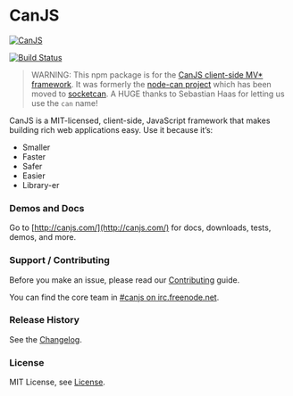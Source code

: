 # CanJS

[![CanJS](://bitovi.com/img/os-canjs-logo.png)](http://canjs.com/)
 
[![Build Status](https://travis-ci.org/bitovi/canjs.png?branch=master)](https://travis-ci.org/bitovi/canjs)

> WARNING: This npm package is for the [CanJS client-side MV* framework](http://canjs.com). It was formerly
the [node-can project](https://github.com/sebi2k1/node-can) which has been moved 
to [socketcan](https://www.npmjs.com/package/socketcan).  A HUGE thanks to Sebastian Haas for 
letting us use the `can` name!


CanJS is a MIT-licensed, client-side, JavaScript framework that makes building 
rich web applications easy. Use it because it’s:

- Smaller 
- Faster 
- Safer 
- Easier 
- Library-er

### Demos and Docs
Go to [http://canjs.com/](http://canjs.com/) for docs, downloads, tests, demos, and more.

### Support / Contributing
Before you make an issue, please read our [Contributing](contributing.md) guide.

You can find the core team in [#canjs on irc.freenode.net](irc://irc.freenode.net/#canjs).

### Release History
See the [Changelog](changelog.md).

### License
MIT License, see [License](license.md).

